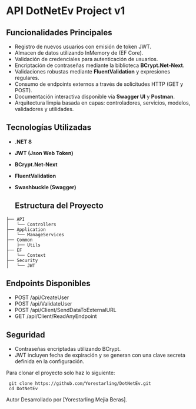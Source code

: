 # API DotNetEv Project v1

## Funcionalidades Principales

- Registro de nuevos usuarios con emisión de token JWT.
- Almacen de datos utilizando InMemory de (EF Core).
- Validación de credenciales para autenticación de usuarios.
- Encriptación de contraseñas mediante la biblioteca **BCrypt.Net-Next**.
- Validaciones robustas mediante **FluentValidation** y expresiones regulares.
- Consumo de endpoints externos a través de solicitudes HTTP (GET y POST).
- Documentación interactiva disponible vía **Swagger UI** y **Postman**.
- Arquitectura limpia basada en capas: controladores, servicios, modelos, validadores y utilidades.


## Tecnologías Utilizadas

- **.NET 8**
- **JWT (Json Web Token)**
- **BCrypt.Net-Next**
- **FluentValidation**
- **Swashbuckle (Swagger)**

  ## Estructura del Proyecto

```plaintext
├── API
│   └── Controllers
├── Application 
│   └── ManageServices
├── Common
│   ├── Utils 
├── EF
│   └── Context
├── Security
│   └── JWT 
```

## Endpoints Disponibles

- POST /api/CreateUser
- POST /api/ValidateUser
- POST /api/Client/SendDataToExternalURL
- GET /api/Client/ReadAnyEndpoint

## Seguridad
- Contraseñas encriptadas utilizando BCrypt.
- JWT incluyen fecha de expiración y se generan con una clave secreta definida en la configuración.

Para clonar el proyecto solo haz lo siguiente:

```plaintext
 git clone https://github.com/Yorestarling/DotNetEv.git
 cd DotNetEv
```
Autor
Desarrollado por [Yorestarling Mejia Beras].

